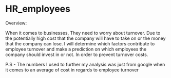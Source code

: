 # HR_employees

Overview:

When it comes to businesses, They need to worry about turnover. Due to the potentially high cost that the company will have to take on or the money that the company can lose. I will determine which factors contribute to employee turnover and make a prediction on which employees the company should invest in or not. In order to prevent turnover costs. 

P.S - The numbers I used to further my analysis was just from google when it comes to an average of cost in regards to employee turnover


